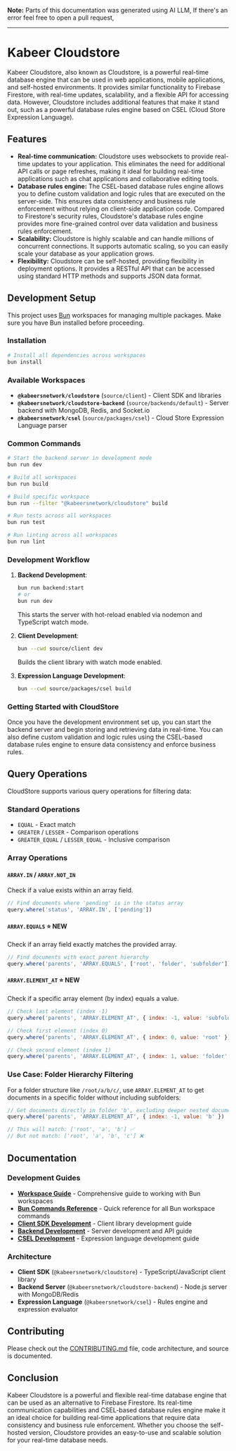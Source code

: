 <b>Note:</b>
Parts of this documentation was generated using AI LLM, If there's an error feel free to open a pull request,

---

# Kabeer Cloudstore

Kabeer Cloudstore, also known as Cloudstore, is a powerful real-time database engine that can be used in web applications, mobile applications, and self-hosted environments. It provides similar functionality to Firebase Firestore, with real-time updates, scalability, and a flexible API for accessing data. However, Cloudstore includes additional features that make it stand out, such as a powerful database rules engine based on CSEL (Cloud Store Expression Language).

## Features

- **Real-time communication:** Cloudstore uses websockets to provide real-time updates to your application. This eliminates the need for additional API calls or page refreshes, making it ideal for building real-time applications such as chat applications and collaborative editing tools.
- **Database rules engine:** The CSEL-based database rules engine allows you to define custom validation and logic rules that are executed on the server-side. This ensures data consistency and business rule enforcement without relying on client-side application code. Compared to Firestore's security rules, Cloudstore's database rules engine provides more fine-grained control over data validation and business rules enforcement.
- **Scalability:** Cloudstore is highly scalable and can handle millions of concurrent connections. It supports automatic scaling, so you can easily scale your database as your application grows.
- **Flexibility:** Cloudstore can be self-hosted, providing flexibility in deployment options. It provides a RESTful API that can be accessed using standard HTTP methods and supports JSON data format.

## Development Setup

This project uses [Bun](https://bun.sh/) workspaces for managing multiple packages. Make sure you have Bun installed before proceeding.

### Installation

```bash
# Install all dependencies across workspaces
bun install
```

### Available Workspaces

- **`@kabeersnetwork/cloudstore`** (`source/client`) - Client SDK and libraries
- **`@kabeersnetwork/cloudstore-backend`** (`source/backends/default`) - Server backend with MongoDB, Redis, and Socket.io
- **`@kabeersnetwork/csel`** (`source/packages/csel`) - Cloud Store Expression Language parser

### Common Commands

```bash
# Start the backend server in development mode
bun run dev

# Build all workspaces
bun run build

# Build specific workspace
bun run --filter "@kabeersnetwork/cloudstore" build

# Run tests across all workspaces
bun run test

# Run linting across all workspaces
bun run lint
```

### Development Workflow

1. **Backend Development**: 
   ```bash
   bun run backend:start
   # or
   bun run dev
   ```
   This starts the server with hot-reload enabled via nodemon and TypeScript watch mode.

2. **Client Development**:
   ```bash
   bun --cwd source/client dev
   ```
   Builds the client library with watch mode enabled.

3. **Expression Language Development**:
   ```bash
   bun --cwd source/packages/csel build
   ```

### Getting Started with CloudStore

Once you have the development environment set up, you can start the backend server and begin storing and retrieving data in real-time. You can also define custom validation and logic rules using the CSEL-based database rules engine to ensure data consistency and enforce business rules.

## Query Operations

CloudStore supports various query operations for filtering data:

### Standard Operations
- `EQUAL` - Exact match
- `GREATER` / `LESSER` - Comparison operations
- `GREATER_EQUAL` / `LESSER_EQUAL` - Inclusive comparison

### Array Operations

#### `ARRAY.IN` / `ARRAY.NOT_IN`
Check if a value exists within an array field.

```javascript
// Find documents where 'pending' is in the status array
query.where('status', 'ARRAY.IN', ['pending'])
```

#### `ARRAY.EQUALS` ⭐ NEW
Check if an array field exactly matches the provided array.

```javascript
// Find documents with exact parent hierarchy
query.where('parents', 'ARRAY.EQUALS', ['root', 'folder', 'subfolder'])
```

#### `ARRAY.ELEMENT_AT` ⭐ NEW
Check if a specific array element (by index) equals a value.

```javascript
// Check last element (index -1)
query.where('parents', 'ARRAY.ELEMENT_AT', { index: -1, value: 'subfolder' })

// Check first element (index 0)
query.where('parents', 'ARRAY.ELEMENT_AT', { index: 0, value: 'root' })

// Check second element (index 1)
query.where('parents', 'ARRAY.ELEMENT_AT', { index: 1, value: 'folder' })
```

### Use Case: Folder Hierarchy Filtering

For a folder structure like `/root/a/b/c/`, use `ARRAY.ELEMENT_AT` to get documents in a specific folder without including subfolders:

```javascript
// Get documents directly in folder 'b', excluding deeper nested documents
query.where('parents', 'ARRAY.ELEMENT_AT', { index: -1, value: 'b' })

// This will match: ['root', 'a', 'b'] ✅
// But not match: ['root', 'a', 'b', 'c'] ❌
```

## Documentation

### Development Guides
- **[Workspace Guide](./WORKSPACE_GUIDE.md)** - Comprehensive guide to working with Bun workspaces
- **[Bun Commands Reference](./BUN_COMMANDS.md)** - Quick reference for all Bun workspace commands
- **[Client SDK Development](./source/client/DEVELOPMENT.md)** - Client library development guide
- **[Backend Development](./source/backends/default/DEVELOPMENT.md)** - Server development and API guide
- **[CSEL Development](./source/packages/csel/DEVELOPMENT.md)** - Expression language development guide

### Architecture
- **Client SDK** (`@kabeersnetwork/cloudstore`) - TypeScript/JavaScript client library
- **Backend Server** (`@kabeersnetwork/cloudstore-backend`) - Node.js server with MongoDB/Redis
- **Expression Language** (`@kabeersnetwork/csel`) - Rules engine and expression evaluator

## Contributing

Please check out the <a href="./CONTRIBUTING.md">CONTRIBUTING.md</a> file, code architecture, and source is documented.

## Conclusion

Kabeer Cloudstore is a powerful and flexible real-time database engine that can be used as an alternative to Firebase Firestore. Its real-time communication capabilities and CSEL-based database rules engine make it an ideal choice for building real-time applications that require data consistency and business rule enforcement. Whether you choose the self-hosted version, Cloudstore provides an easy-to-use and scalable solution for your real-time database needs.
